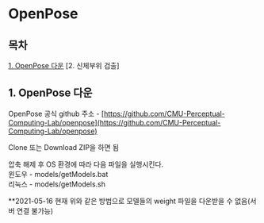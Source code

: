 # OpenPose

## 목차
[1. OpenPose 다운](#1-OpenPose-다운)
[2. 신체부위 검출]

## 1. OpenPose 다운
<p>

OpenPose 공식 github 주소 - [https://github.com/CMU-Perceptual-Computing-Lab/openpose](https://github.com/CMU-Perceptual-Computing-Lab/openpose)</p>
<p>Clone 또는 Download ZIP을 하면 됨</p>

<p>

압축 해제 후 OS 환경에 따라 다음 파일을 실행시킨다.<br>
윈도우 - models/getModels.bat<br>
리눅스 - models/getModels.sh
</p>

<p>

**2021-05-16 현재 위와 같은 방법으로 모델들의 weight 파일을 다운받을 수 없음(서버 연결 불가능)<br>
</p>

<p>

</p>